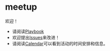 # meetup

欢迎！

* 请阅读[Playbook](https://github.com/CNDE-Meetup/meetup/blob/master/Playbook.md)
* 欢迎提出[Issues](https://github.com/CNDE-Meetup/meetup/issues)来改进！
* 请阅读[Calendar](https://calendar.google.com/calendar/u/2?cid=ZGNiY2VtYWlsQGdtYWlsLmNvbQ)可以看到活动的时间安排和信息。
